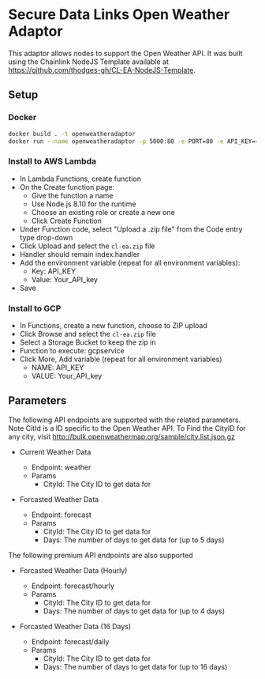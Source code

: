 # Secure Data Links Open Weather Adaptor

This adaptor allows nodes to support the Open Weather API. It was built using the Chainlink NodeJS Template available at https://github.com/thodges-gh/CL-EA-NodeJS-Template.

## Setup

### Docker
```bash
docker build . -t openweatheradaptor
docker run --name openweatheradaptor -p 5000:80 -e PORT=80 -e API_KEY=<YOUR_API_KEY> openweatheradaptor
```

### Install to AWS Lambda

- In Lambda Functions, create function
- On the Create function page:
  - Give the function a name
  - Use Node.js 8.10 for the runtime
  - Choose an existing role or create a new one
  - Click Create Function
- Under Function code, select "Upload a .zip file" from the Code entry type drop-down
- Click Upload and select the `cl-ea.zip` file
- Handler should remain index.handler
- Add the environment variable (repeat for all environment variables):
  - Key: API_KEY
  - Value: Your_API_key
- Save


###  Install to GCP

- In Functions, create a new function, choose to ZIP upload
- Click Browse and select the `cl-ea.zip` file
- Select a Storage Bucket to keep the zip in
- Function to execute: gcpservice
- Click More, Add variable (repeat for all environment variables)
  - NAME: API_KEY
  - VALUE: Your_API_key

## Parameters
The following API endpoints are supported with the related parameters. Note CitId is a ID specific to the Open Weather API. To Find the CityID for any city, visit http://bulk.openweathermap.org/sample/city.list.json.gz

- Current Weather Data
    - Endpoint: weather
    - Params
        - CityId: The City ID to get data for

- Forcasted Weather Data
    - Endpoint: forecast
    - Params
        - CityId: The City ID to get data for
        - Days: The number of days to get data for (up to 5 days)

The following premium API endpoints are also supported

- Forcasted Weather Data (Hourly)
    - Endpoint: forecast/hourly
    - Params
        - CityId: The City ID to get data for
        - Days: The number of days to get data for (up to 4 days)

- Forcasted Weather Data (16 Days)
    - Endpoint: forecast/daily
    - Params
        - CityId: The City ID to get data for
        - Days: The number of days to get data for (up to 16 days)
